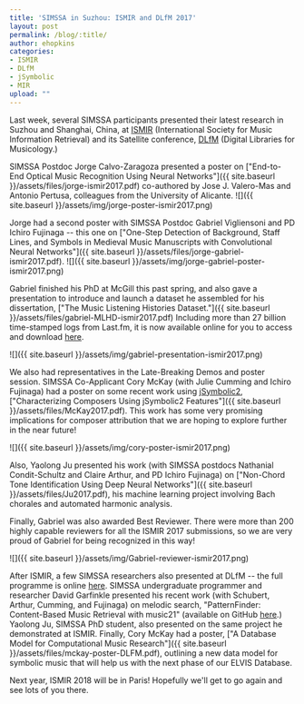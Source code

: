 ```yaml
---
title: 'SIMSSA in Suzhou: ISMIR and DLfM 2017'
layout: post
permalink: /blog/:title/
author: ehopkins
categories:
- ISMIR
- DLfM
- jSymbolic
- MIR
upload: ""
---
```


Last week, several SIMSSA participants presented their latest research in Suzhou and Shanghai, China, at [ISMIR](https://ismir2017.smcnus.org/) (International Society for Music Information Retrieval) and its Satellite conference, [DLfM](http://www.transforming-musicology.org/dlfm2017/#workshop-programme) (Digital Libraries for Musicology.)

SIMSSA Postdoc Jorge Calvo-Zaragoza presented a poster on ["End-to-End Optical Music Recognition Using Neural Networks"]({{ site.baseurl }}/assets/files/jorge-ismir2017.pdf) co-authored by Jose J. Valero-Mas and Antonio Pertusa, colleagues from the University of Alicante.
![]({{ site.baseurl }}/assets/img/jorge-poster-ismir2017.png)

Jorge had a second poster with SIMSSA Postdoc Gabriel Vigliensoni and PD Ichiro Fujinaga -- this one on ["One-Step Detection of Background, Staff Lines, and Symbols in Medieval Music Manuscripts with Convolutional Neural Networks"]({{ site.baseurl }}/assets/files/jorge-gabriel-ismir2017.pdf).
![]({{ site.baseurl }}/assets/img/jorge-gabriel-poster-ismir2017.png)

Gabriel finished his PhD at McGill this past spring, and also gave a presentation to introduce and launch a dataset he assembled for his dissertation, ["The Music Listening Histories Dataset."]({{ site.baseurl }}/assets/files/gabriel-MLHD-ismir2017.pdf) Including more than 27 billion time-stamped logs from Last.fm, it is now available online for you to access and download [here](http://ddmal.music.mcgill.ca/research/musiclisteninghistoriesdataset).

![]({{ site.baseurl }}/assets/img/gabriel-presentation-ismir2017.png)

We also had representatives in the Late-Breaking Demos and poster session. SIMSSA Co-Applicant Cory McKay (with Julie Cumming and Ichiro Fujinaga) had a poster on some recent work using [jSymbolic2](http://jmir.sourceforge.net/index_jSymbolic.html), ["Characterizing Composers Using jSymbolic2 Features"]({{ site.baseurl }}/assets/files/McKay2017.pdf). This work has some very promising implications for composer attribution that we are hoping to explore further in the near future!

![]({{ site.baseurl }}/assets/img/cory-poster-ismir2017.png)

Also, Yaolong Ju presented his work (with SIMSSA postdocs Nathanial Condit-Schultz and Claire Arthur, and PD Ichiro Fujinaga) on ["Non-Chord Tone Identification Using Deep Neural Networks"]({{ site.baseurl }}/assets/files/Ju2017.pdf), his machine learning project involving Bach chorales and automated harmonic analysis.

Finally, Gabriel was also awarded Best Reviewer. There were more than 200 highly capable reviewers for all the ISMIR 2017 submissions, so we are very proud of Gabriel for being recognized in this way!

![]({{ site.baseurl }}/assets/img/Gabriel-reviewer-ismir2017.png)

After ISMIR, a few SIMSSA researchers also presented at DLfM -- the full programme is online [here](http://www.transforming-musicology.org/dlfm2017/#workshop-programme). SIMSSA undergraduate programmer and researcher David Garfinkle presented his recent work (with Schubert, Arthur, Cumming, and Fujinaga) on melodic search, "PatternFinder: Content-Based Music Retrieval with music21" (available on GitHub [here](https://github.com/ELVIS-Project/PatternFinder).) Yaolong Ju, SIMSSA PhD student, also presented on the same project he demonstrated at ISMIR. Finally, Cory McKay had a poster, ["A Database Model for Computational Music Research"]({{ site.baseurl }}/assets/files/mckay-poster-DLFM.pdf), outlining a new data model for symbolic music that will help us with the next phase of our ELVIS Database.

Next year, ISMIR 2018 will be in Paris! Hopefully we'll get to go again and see lots of you there.
